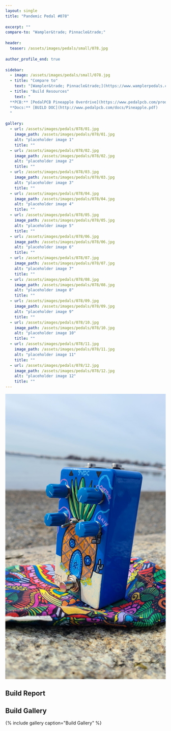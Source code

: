 ```yaml
---
layout: single
title: "Pandemic Pedal #078"

excerpt: ""
compare-to: "Wampler&trade; Pinnacle&trade;"

header:
  teaser: /assets/images/pedals/small/078.jpg

author_profile_end: true

sidebar:
  - image: /assets/images/pedals/small/078.jpg
  - title: "Compare to"
    text: "[Wampler&trade; Pinnacle&trade;](https://www.wamplerpedals.com/products/distortion-overdrive/pinnacle-standard/)"
  - title: "Build Resources"
    text: "
  **PCB:** [PedalPCB Pineapple Overdrive](https://www.pedalpcb.com/product/pineapple/)<br>
  **Docs:** [BUILD DOC](http://www.pedalpcb.com/docs/Pineapple.pdf)
  "
 
gallery:
  - url: /assets/images/pedals/078/01.jpg
    image_path: /assets/images/pedals/078/01.jpg
    alt: "placeholder image 1"
    title: ""
  - url: /assets/images/pedals/078/02.jpg
    image_path: /assets/images/pedals/078/02.jpg
    alt: "placeholder image 2"
    title: ""
  - url: /assets/images/pedals/078/03.jpg
    image_path: /assets/images/pedals/078/03.jpg
    alt: "placeholder image 3"
    title: ""
  - url: /assets/images/pedals/078/04.jpg
    image_path: /assets/images/pedals/078/04.jpg
    alt: "placeholder image 4"
    title: ""
  - url: /assets/images/pedals/078/05.jpg
    image_path: /assets/images/pedals/078/05.jpg
    alt: "placeholder image 5"
    title: ""
  - url: /assets/images/pedals/078/06.jpg
    image_path: /assets/images/pedals/078/06.jpg
    alt: "placeholder image 6"
    title: ""
  - url: /assets/images/pedals/078/07.jpg
    image_path: /assets/images/pedals/078/07.jpg
    alt: "placeholder image 7"
    title: ""
  - url: /assets/images/pedals/078/08.jpg
    image_path: /assets/images/pedals/078/08.jpg
    alt: "placeholder image 8"
    title: ""
  - url: /assets/images/pedals/078/09.jpg
    image_path: /assets/images/pedals/078/09.jpg
    alt: "placeholder image 9"
    title: ""
  - url: /assets/images/pedals/078/10.jpg
    image_path: /assets/images/pedals/078/10.jpg
    alt: "placeholder image 10"
    title: ""
  - url: /assets/images/pedals/078/11.jpg
    image_path: /assets/images/pedals/078/11.jpg
    alt: "placeholder image 11"
    title: ""
  - url: /assets/images/pedals/078/12.jpg
    image_path: /assets/images/pedals/078/12.jpg
    alt: "placeholder image 12"
    title: ""
---
```


[![header](/assets/images/pedals/078.jpg)](/assets/images/pedals/078.jpg)



## Build Report ##



## Build Gallery ##

{% include gallery caption="Build Gallery" %}
